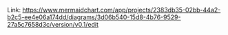 Link: https://www.mermaidchart.com/app/projects/2383db35-02bb-44a2-b2c5-ee4e06a174dd/diagrams/3d06b540-15d8-4b76-9529-27a5c7658d3c/version/v0.1/edit
